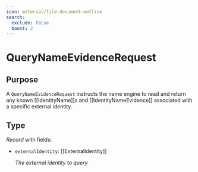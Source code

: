 ```yaml
---
icon: material/file-document-outline
search:
  exclude: false
  boost: 2
---
```


# QueryNameEvidenceRequest

## Purpose

<!-- --8<-- [start:purpose] -->
A `QueryNameEvidenceRequest` instructs the name engine to read and return any known [[IdentityName]]s and [[IdentityNameEvidence]] associated with a specific external identity.
<!-- --8<-- [end:purpose] -->

## Type

<!-- --8<-- [start:type] -->
<div class="type" markdown>

*Record* with fields:

- `externalIdentity`: [[ExternalIdentity]]

  *The external identity to query*
</div>
<!-- --8<-- [end:type] -->
